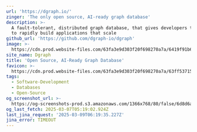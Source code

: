 ```yaml
---
url: 'https://dgraph.io/'
zinger: 'The only open source, AI-ready graph database'
description: >-
  A fault-tolerant, distributed graph database, that gives developers the tools
  to rapidly build applications that scale
github_url: 'https://github.com/dgraph-io/dgraph'
image: >-
  https://cdn.prod.website-files.com/63fa3e9d303f20f698270a7a/6419f91b6297a72e0ea955c5_Open%20Graph.webp
site_name: Dgraph
title: 'Open Source, AI-Ready Graph Database'
favicon: >-
  https://cdn.prod.website-files.com/63fa3e9d303f20f698270a7a/63ff53715c070ec57e1adfeb_Size%3D32x32%20(2).svg
tags:
  - Software-Development
  - Databases
  - Open-Source
og_screenshot_url: >-
  https://og-screenshots-prod.s3.amazonaws.com/1366x768/80/false/6d8d6a3b0353ff875182499ac636a8b4646bdde8e0c9897a45d113387dc327c7.jpeg
og_last_fetch: 2025-03-07T05:19:02.924Z
last_jina_request: '2025-03-09T06:19:35.227Z'
jina_error: TIMEOUT
---
```


